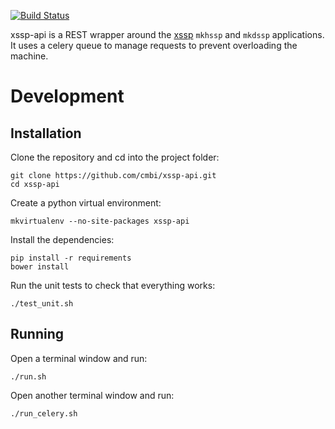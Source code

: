 [![Build Status](https://travis-ci.org/cmbi/xssp-api.svg?branch=develop)](https://travis-ci.org/cmbi/xssp-api)

xssp-api is a REST wrapper around the [xssp][1] `mkhssp` and `mkdssp`
applications. It uses a celery queue to manage requests to prevent overloading
the machine.

# Development

## Installation

Clone the repository and cd into the project folder:

    git clone https://github.com/cmbi/xssp-api.git
    cd xssp-api

Create a python virtual environment:

    mkvirtualenv --no-site-packages xssp-api

Install the dependencies:

    pip install -r requirements
    bower install

Run the unit tests to check that everything works:

    ./test_unit.sh

## Running

Open a terminal window and run:

    ./run.sh

Open another terminal window and run:

    ./run_celery.sh

[1]: https://github.com/cmbi/xssp
